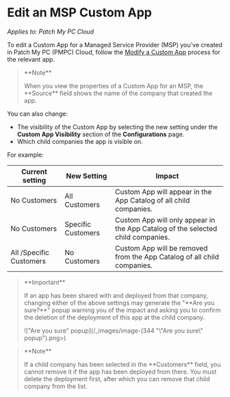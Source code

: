# Edit an MSP Custom App

_Applies to: Patch My PC Cloud_

To edit a Custom App for a Managed Service Provider (MSP) you’ve created in Patch My PC (PMPC) Cloud, follow the [Modify a Custom App](../../custom-apps/modify-a-custom-app.md) process for the relevant app.

<blockquote class="wp-block-quote">
<p>**Note**</p>
<p>When you view the properties of a Custom App for an MSP, the **Source** field shows the name of the company that created the app.</p>
</blockquote>

You can also change:

* The visibility of the Custom App by selecting the new setting under the **Custom App Visibility** section of the **Configurations** page.
* Which child companies the app is visible on.

For example:

| Current setting         | New Setting        | Impact                                                                          |
| ----------------------- | ------------------ | ------------------------------------------------------------------------------- |
| No Customers            | All Customers      | Custom App will appear in the App Catalog of all child companies.               |
| No Customers            | Specific Customers | Custom App will only appear in the App Catalog of the selected child companies. |
| All /Specific Customers | No Customers       | Custom App will be removed from the App Catalog of all child companies.         |

<blockquote class="wp-block-quote">
<p>**Important**</p>
<p>If an app has been shared with and deployed from that company, changing either of the above settings may generate the "**Are you sure?**" popup warning you of the impact and asking you to confirm the deletion of the deployment of this app at the child company.</p>
<p>!["Are you sure" popup](/_images/image-(344 "\"Are you sure\" popup").png>)</p>
</blockquote>

<blockquote class="wp-block-quote">
<p>**Note**</p>
<p>If a child company has been selected in the **Customers** field, you cannot remove it if the app has been deployed from there. You must delete the deployment first, after which you can remove that child company from the list.</p>
</blockquote>